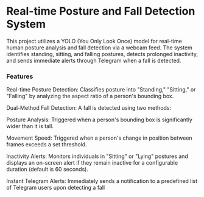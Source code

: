 # Real-time Posture and Fall Detection System 

This project utilizes a YOLO (You Only Look Once) model for real-time human posture analysis and fall detection via a webcam feed. The system identifies standing, sitting, and falling postures, detects prolonged inactivity, and sends immediate alerts through Telegram when a fall is detected.

### Features

Real-time Posture Detection: Classifies posture into "Standing," "Sitting," or "Falling" by analyzing the aspect ratio of a person's bounding box.

Dual-Method Fall Detection: A fall is detected using two methods:


Posture Analysis: Triggered when a person's bounding box is significantly wider than it is tall.


Movement Speed: Triggered when a person's change in position between frames exceeds a set threshold.


Inactivity Alerts: Monitors individuals in "Sitting" or "Lying" postures and displays an on-screen alert if they remain inactive for a configurable duration (default is 60 seconds).


Instant Telegram Alerts: Immediately sends a notification to a predefined list of Telegram users upon detecting a fall
